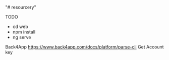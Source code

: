 "# resourcery" 



TODO
- cd web
- npm install
- ng serve


Back4App
https://www.back4app.com/docs/platform/parse-cli
Get Account key



